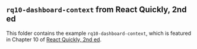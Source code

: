 ## `rq10-dashboard-context` from React Quickly, 2nd ed

This folder contains the example `rq10-dashboard-context`, which is featured in Chapter 10 of [React Quickly, 2nd ed](https://reactquickly.dev).
